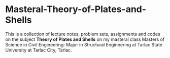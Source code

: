 # Masteral-Theory-of-Plates-and-Shells

This is a collection of lecture notes, problem sets, assignments and codes on the subject <b>Theory of Plates and Shells</b> on my masteral class Masters of Science in Civil Engineering: Major in Structural Engineering at Tarlac State University at Tarlac City, Tarlac.
